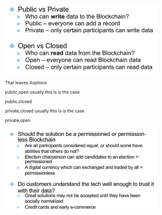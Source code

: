 ![](/assets/types1.png)

That leaves 4options

public,open   usually this is is the case

public,closed

private,closed  usually this is is the case

private,open



![](/assets/type2.png)

